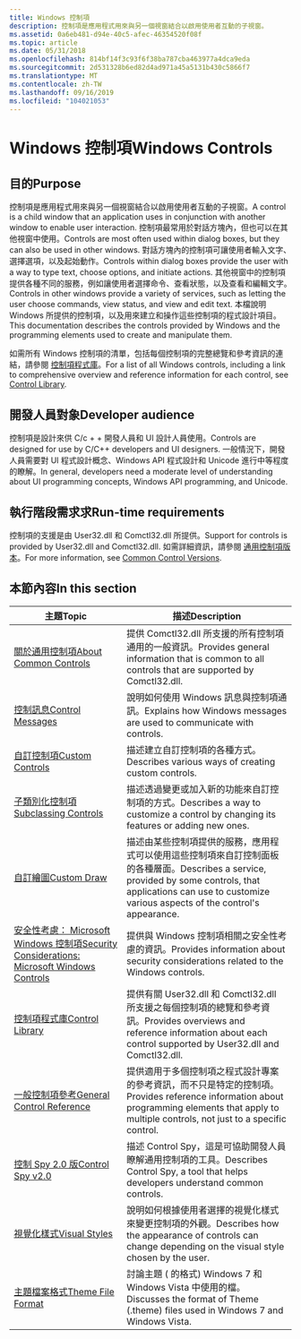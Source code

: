 ```yaml
---
title: Windows 控制項
description: 控制項是應用程式用來與另一個視窗結合以啟用使用者互動的子視窗。
ms.assetid: 0a6eb481-d94e-40c5-afec-46354520f08f
ms.topic: article
ms.date: 05/31/2018
ms.openlocfilehash: 814bf14f3c93f6f38ba787cba463977a4dca9eda
ms.sourcegitcommit: 2d531328b6ed82d4ad971a45a5131b430c5866f7
ms.translationtype: MT
ms.contentlocale: zh-TW
ms.lasthandoff: 09/16/2019
ms.locfileid: "104021053"
---
```

# <a name="windows-controls"></a><span data-ttu-id="41a51-103">Windows 控制項</span><span class="sxs-lookup"><span data-stu-id="41a51-103">Windows Controls</span></span>

## <a name="purpose"></a><span data-ttu-id="41a51-104">目的</span><span class="sxs-lookup"><span data-stu-id="41a51-104">Purpose</span></span>

<span data-ttu-id="41a51-105">控制項是應用程式用來與另一個視窗結合以啟用使用者互動的子視窗。</span><span class="sxs-lookup"><span data-stu-id="41a51-105">A control is a child window that an application uses in conjunction with another window to enable user interaction.</span></span> <span data-ttu-id="41a51-106">控制項最常用於對話方塊內，但也可以在其他視窗中使用。</span><span class="sxs-lookup"><span data-stu-id="41a51-106">Controls are most often used within dialog boxes, but they can also be used in other windows.</span></span> <span data-ttu-id="41a51-107">對話方塊內的控制項可讓使用者輸入文字、選擇選項，以及起始動作。</span><span class="sxs-lookup"><span data-stu-id="41a51-107">Controls within dialog boxes provide the user with a way to type text, choose options, and initiate actions.</span></span> <span data-ttu-id="41a51-108">其他視窗中的控制項提供各種不同的服務，例如讓使用者選擇命令、查看狀態，以及查看和編輯文字。</span><span class="sxs-lookup"><span data-stu-id="41a51-108">Controls in other windows provide a variety of services, such as letting the user choose commands, view status, and view and edit text.</span></span> <span data-ttu-id="41a51-109">本檔說明 Windows 所提供的控制項，以及用來建立和操作這些控制項的程式設計項目。</span><span class="sxs-lookup"><span data-stu-id="41a51-109">This documentation describes the controls provided by Windows and the programming elements used to create and manipulate them.</span></span>

<span data-ttu-id="41a51-110">如需所有 Windows 控制項的清單，包括每個控制項的完整總覽和參考資訊的連結，請參閱 [控制項程式庫](individual-control-info.md)。</span><span class="sxs-lookup"><span data-stu-id="41a51-110">For a list of all Windows controls, including a link to comprehensive overview and reference information for each control, see [Control Library](individual-control-info.md).</span></span>

## <a name="developer-audience"></a><span data-ttu-id="41a51-111">開發人員對象</span><span class="sxs-lookup"><span data-stu-id="41a51-111">Developer audience</span></span>

<span data-ttu-id="41a51-112">控制項是設計來供 C/c + + 開發人員和 UI 設計人員使用。</span><span class="sxs-lookup"><span data-stu-id="41a51-112">Controls are designed for use by C/C++ developers and UI designers.</span></span> <span data-ttu-id="41a51-113">一般情況下，開發人員需要對 UI 程式設計概念、Windows API 程式設計和 Unicode 進行中等程度的瞭解。</span><span class="sxs-lookup"><span data-stu-id="41a51-113">In general, developers need a moderate level of understanding about UI programming concepts, Windows API programming, and Unicode.</span></span>

## <a name="run-time-requirements"></a><span data-ttu-id="41a51-114">執行階段需求求</span><span class="sxs-lookup"><span data-stu-id="41a51-114">Run-time requirements</span></span>

<span data-ttu-id="41a51-115">控制項的支援是由 User32.dll 和 Comctl32.dll 所提供。</span><span class="sxs-lookup"><span data-stu-id="41a51-115">Support for controls is provided by User32.dll and Comctl32.dll.</span></span> <span data-ttu-id="41a51-116">如需詳細資訊，請參閱 [通用控制項版本](common-control-versions.md)。</span><span class="sxs-lookup"><span data-stu-id="41a51-116">For more information, see [Common Control Versions](common-control-versions.md).</span></span>

## <a name="in-this-section"></a><span data-ttu-id="41a51-117">本節內容</span><span class="sxs-lookup"><span data-stu-id="41a51-117">In this section</span></span>



| <span data-ttu-id="41a51-118">主題</span><span class="sxs-lookup"><span data-stu-id="41a51-118">Topic</span></span>                                                                             | <span data-ttu-id="41a51-119">描述</span><span class="sxs-lookup"><span data-stu-id="41a51-119">Description</span></span>                                                                                                                                     |
|-----------------------------------------------------------------------------------|-------------------------------------------------------------------------------------------------------------------------------------------------|
| [<span data-ttu-id="41a51-120">關於通用控制項</span><span class="sxs-lookup"><span data-stu-id="41a51-120">About Common Controls</span></span>](common-controls-intro.md)<br/>                     | <span data-ttu-id="41a51-121">提供 Comctl32.dll 所支援的所有控制項通用的一般資訊。</span><span class="sxs-lookup"><span data-stu-id="41a51-121">Provides general information that is common to all controls that are supported by Comctl32.dll.</span></span><br/>                                      |
| [<span data-ttu-id="41a51-122">控制訊息</span><span class="sxs-lookup"><span data-stu-id="41a51-122">Control Messages</span></span>](control-messages.md)<br/>                               | <span data-ttu-id="41a51-123">說明如何使用 Windows 訊息與控制項通訊。</span><span class="sxs-lookup"><span data-stu-id="41a51-123">Explains how Windows messages are used to communicate with controls.</span></span><br/>                                                                 |
| [<span data-ttu-id="41a51-124">自訂控制項</span><span class="sxs-lookup"><span data-stu-id="41a51-124">Custom Controls</span></span>](user-controls-intro.md)<br/>                             | <span data-ttu-id="41a51-125">描述建立自訂控制項的各種方式。</span><span class="sxs-lookup"><span data-stu-id="41a51-125">Describes various ways of creating custom controls.</span></span> <br/>                                                                                 |
| [<span data-ttu-id="41a51-126">子類別化控制項</span><span class="sxs-lookup"><span data-stu-id="41a51-126">Subclassing Controls</span></span>](subclassing-overview.md)<br/>                       | <span data-ttu-id="41a51-127">描述透過變更或加入新的功能來自訂控制項的方式。</span><span class="sxs-lookup"><span data-stu-id="41a51-127">Describes a way to customize a control by changing its features or adding new ones.</span></span> <br/>                                                 |
| [<span data-ttu-id="41a51-128">自訂繪圖</span><span class="sxs-lookup"><span data-stu-id="41a51-128">Custom Draw</span></span>](custom-draw.md)<br/>                                         | <span data-ttu-id="41a51-129">描述由某些控制項提供的服務，應用程式可以使用這些控制項來自訂控制面板的各種層面。</span><span class="sxs-lookup"><span data-stu-id="41a51-129">Describes a service, provided by some controls, that applications can use to customize various aspects of the control's appearance.</span></span> <br/> |
| [<span data-ttu-id="41a51-130">安全性考慮： Microsoft Windows 控制項</span><span class="sxs-lookup"><span data-stu-id="41a51-130">Security Considerations: Microsoft Windows Controls</span></span>](sec-comctls.md)<br/> | <span data-ttu-id="41a51-131">提供與 Windows 控制項相關之安全性考慮的資訊。</span><span class="sxs-lookup"><span data-stu-id="41a51-131">Provides information about security considerations related to the Windows controls.</span></span> <br/>                                                 |
| [<span data-ttu-id="41a51-132">控制項程式庫</span><span class="sxs-lookup"><span data-stu-id="41a51-132">Control Library</span></span>](individual-control-info.md)<br/>                         | <span data-ttu-id="41a51-133">提供有關 User32.dll 和 Comctl32.dll 所支援之每個控制項的總覽和參考資訊。</span><span class="sxs-lookup"><span data-stu-id="41a51-133">Provides overviews and reference information about each control supported by User32.dll and Comctl32.dll.</span></span><br/>                            |
| [<span data-ttu-id="41a51-134">一般控制項參考</span><span class="sxs-lookup"><span data-stu-id="41a51-134">General Control Reference</span></span>](common-control-reference.md)<br/>              | <span data-ttu-id="41a51-135">提供適用于多個控制項之程式設計專案的參考資訊，而不只是特定的控制項。</span><span class="sxs-lookup"><span data-stu-id="41a51-135">Provides reference information about programming elements that apply to multiple controls, not just to a specific control.</span></span><br/>           |
| [<span data-ttu-id="41a51-136">控制 Spy 2.0 版</span><span class="sxs-lookup"><span data-stu-id="41a51-136">Control Spy v2.0</span></span>](control-spy.md)<br/>                                    | <span data-ttu-id="41a51-137">描述 Control Spy，這是可協助開發人員瞭解通用控制項的工具。</span><span class="sxs-lookup"><span data-stu-id="41a51-137">Describes Control Spy, a tool that helps developers understand common controls.</span></span> <br/>                                                     |
| [<span data-ttu-id="41a51-138">視覺化樣式</span><span class="sxs-lookup"><span data-stu-id="41a51-138">Visual Styles</span></span>](themes-overview.md)<br/>                                   | <span data-ttu-id="41a51-139">說明如何根據使用者選擇的視覺化樣式來變更控制項的外觀。</span><span class="sxs-lookup"><span data-stu-id="41a51-139">Describes how the appearance of controls can change depending on the visual style chosen by the user.</span></span> <br/>                               |
| [<span data-ttu-id="41a51-140">主題檔案格式</span><span class="sxs-lookup"><span data-stu-id="41a51-140">Theme File Format</span></span>](themesfileformat-overview.md)<br/>                     | <span data-ttu-id="41a51-141">討論主題 ( 的格式) Windows 7 和 Windows Vista 中使用的檔。</span><span class="sxs-lookup"><span data-stu-id="41a51-141">Discusses the format of Theme (.theme) files used in Windows 7 and Windows Vista.</span></span><br/>                                                    |



 

 

 






